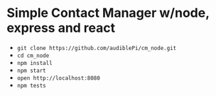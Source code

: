 # Simple Contact Manager w/node, express and react

- `git clone https://github.com/audiblePi/cm_node.git`
- `cd cm_node`
- `npm install`
- `npm start`
- `open http://localhost:8080`
- `npm tests`